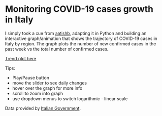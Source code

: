 # Monitoring COVID-19 cases growth in Italy

I simply took a cue from [aatishb](https://github.com/aatishb/covidtrends), adapting it in Python and building an interactive graph/animation that shows the trajectory of COVID-19 cases in Italy by region.
The graph plots the number of new confirmed cases in the past week vs the total number of confirmed cases.

[Trend plot here](https://marcocharlie.github.io/covid19-trends/)

Tips: 
- Play/Pause button
- move the slider to see daily changes
- hover over the graph for more info
- scroll to zoom into graph
- use dropdown menus to switch logarithmic - linear scale

Data provided by [Italian Government](https://github.com/pcm-dpc/COVID-19).
